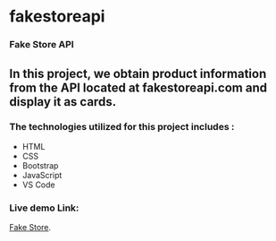 # fakestoreapi

### Fake Store API

## In this project, we obtain product information from the API located at fakestoreapi.com and display it as cards.

### The technologies utilized for this project includes :
+ HTML
+ CSS
+ Bootstrap
+ JavaScript
+ VS Code

### Live demo Link:

[Fake Store](https://saad-zireeni.github.io/fakestoreapi/).
